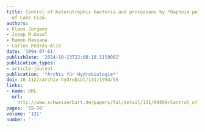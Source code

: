 ```yaml
---
title: Control of heterotrophic bacteria and protozoans by *Daphnia pulex* in the epilimnion
  of Lake Cisó.
authors:
- Klaus Jürgens
- Josep M Gasol
- Ramon Massana
- Carlos Pedrós-Alió
date: '1994-07-01'
publishDate: '2024-10-23T22:08:18.515908Z'
publication_types:
- article-journal
publication: '*Archiv für Hydrobiologie*'
doi: 10.1127/archiv-hydrobiol/131/1994/55
links:
- name: URL
  url: 
    http://www.schweizerbart.de/papers/fal/detail/131/99059/Control_of_heterotrophic_bacteria_and_protozoans_b?af=crossref
pages: '55-78'
volume: '131'
number: '-'
---
```

